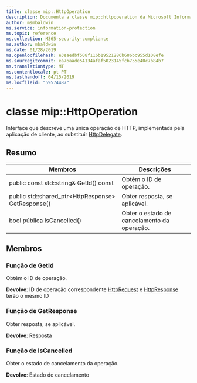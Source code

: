 ```yaml
---
title: classe mip::HttpOperation
description: Documenta a classe mip::httpoperation da Microsoft Information Protection (MIP) SDK.
author: msmbaldwin
ms.service: information-protection
ms.topic: reference
ms.collection: M365-security-compliance
ms.author: mbaldwin
ms.date: 01/28/2019
ms.openlocfilehash: e3eaedbf508f116b19521286b686bc955d108efe
ms.sourcegitcommit: ea76aade54134afaf5023145fcb755e40c7b84b7
ms.translationtype: MT
ms.contentlocale: pt-PT
ms.lasthandoff: 04/15/2019
ms.locfileid: "59574487"
---
```

# <a name="class-miphttpoperation"></a>classe mip::HttpOperation 
Interface que descreve uma única operação de HTTP, implementada pela aplicação de cliente, ao substituir [HttpDelegate](class_mip_httpdelegate.md).
  
## <a name="summary"></a>Resumo
 Membros                        | Descrições                                
--------------------------------|---------------------------------------------
public const std::string& GetId() const  |  Obtém o ID de operação.
public std::shared_ptr\<HttpResponse\> GetResponse()  |  Obter resposta, se aplicável.
bool pública IsCancelled()  |  Obter o estado de cancelamento da operação.
  
## <a name="members"></a>Membros
  
### <a name="getid-function"></a>Função de GetId
Obtém o ID de operação.

  
**Devolve**: ID de operação correspondente [HttpRequest](class_mip_httprequest.md) e [HttpResponse](class_mip_httpresponse.md) terão o mesmo ID
  
### <a name="getresponse-function"></a>Função de GetResponse
Obter resposta, se aplicável.

  
**Devolve**: Resposta
  
### <a name="iscancelled-function"></a>Função de IsCancelled
Obter o estado de cancelamento da operação.

  
**Devolve**: Estado de cancelamento